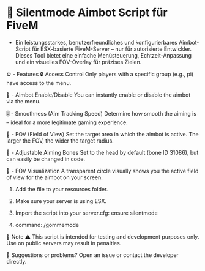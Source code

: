 # 🎯 Silentmode Aimbot Script für FiveM
- Ein leistungsstarkes, benutzerfreundliches und konfigurierbares Aimbot-Script für ESX-basierte FiveM-Server – nur für autorisierte Entwickler. Dieses Tool bietet eine einfache Menüsteuerung, Echtzeit-Anpassung und ein visuelles FOV-Overlay für präzises Zielen.

⚙️ - Features
🔒 Access Control
Only players with a specific group (e.g., pi) have access to the menu.

🎯 - Aimbot Enable/Disable
You can instantly enable or disable the aimbot via the menu.

🎚️ - Smoothness (Aim Tracking Speed)
Determine how smooth the aiming is – ideal for a more legitimate gaming experience.

🧠 - FOV (Field of View)
Set the target area in which the aimbot is active. The larger the FOV, the wider the target radius.

📍 - Adjustable Aiming Bones
Set to the head by default (bone ID 31086), but can easily be changed in code.

🔵 - FOV Visualization
A transparent circle visually shows you the active field of view for the aimbot on your screen.


1. Add the file to your resources folder.

2. Make sure your server is using ESX.

3. Import the script into your server.cfg: ensure silentmode

4. command: /gommemode


🧠 Note
⚠️ This script is intended for testing and development purposes only. Use on public servers may result in penalties.

💬 Suggestions or problems?
Open an issue or contact the developer directly.
